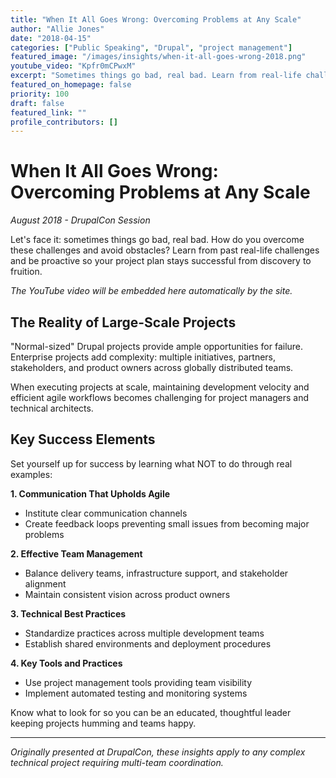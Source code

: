```yaml
---
title: "When It All Goes Wrong: Overcoming Problems at Any Scale"
author: "Allie Jones"
date: "2018-04-15"
categories: ["Public Speaking", "Drupal", "project management"]
featured_image: "/images/insights/when-it-all-goes-wrong-2018.png"
youtube_video: "Kpfr0mCPwxM"
excerpt: "Sometimes things go bad, real bad. Learn from real-life challenges and how to be proactive so that your project plan stays successful from discovery to fruition and your project team stays happy and motivated."
featured_on_homepage: false
priority: 100
draft: false
featured_link: ""
profile_contributors: []
---
```


# When It All Goes Wrong: Overcoming Problems at Any Scale

*August 2018 - DrupalCon Session*

Let's face it: sometimes things go bad, real bad. How do you overcome these challenges and avoid obstacles? Learn from past real-life challenges and be proactive so your project plan stays successful from discovery to fruition.

*The YouTube video will be embedded here automatically by the site.*

## The Reality of Large-Scale Projects

"Normal-sized" Drupal projects provide ample opportunities for failure. Enterprise projects add complexity: multiple initiatives, partners, stakeholders, and product owners across globally distributed teams.

When executing projects at scale, maintaining development velocity and efficient agile workflows becomes challenging for project managers and technical architects.

## Key Success Elements

Set yourself up for success by learning what NOT to do through real examples:

**1. Communication That Upholds Agile**
- Institute clear communication channels
- Create feedback loops preventing small issues from becoming major problems

**2. Effective Team Management** 
- Balance delivery teams, infrastructure support, and stakeholder alignment
- Maintain consistent vision across product owners

**3. Technical Best Practices**
- Standardize practices across multiple development teams
- Establish shared environments and deployment procedures

**4. Key Tools and Practices**
- Use project management tools providing team visibility
- Implement automated testing and monitoring systems

Know what to look for so you can be an educated, thoughtful leader keeping projects humming and teams happy.

---

*Originally presented at DrupalCon, these insights apply to any complex technical project requiring multi-team coordination.*